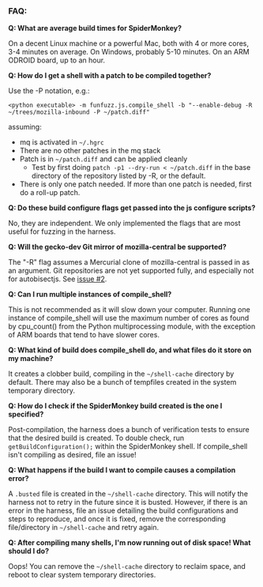 ### FAQ:

**Q: What are average build times for SpiderMonkey?**

On a decent Linux machine or a powerful Mac, both with 4 or more cores, 3-4 minutes on average. On Windows, probably 5-10 minutes. On an ARM ODROID board, up to an hour.

**Q: How do I get a shell with a patch to be compiled together?**

Use the -P notation, e.g.:

`<python executable> -m funfuzz.js.compile_shell -b "--enable-debug -R ~/trees/mozilla-inbound -P ~/patch.diff"`

assuming:
* mq is activated in `~/.hgrc`
* There are no other patches in the mq stack
* Patch is in `~/patch.diff` and can be applied cleanly
  * Test by first doing `patch -p1 --dry-run < ~/patch.diff` in the base directory of the repository listed by -R, or the default.
* There is only one patch needed. If more than one patch is needed, first do a roll-up patch.

**Q: Do these build configure flags get passed into the js configure scripts?**

No, they are independent. We only implemented the flags that are most useful for fuzzing in the harness.

**Q: Will the gecko-dev Git mirror of mozilla-central be supported?**

The "-R" flag assumes a Mercurial clone of mozilla-central is passed in as an argument. Git repositories are not yet supported fully, and especially not for autobisectjs. See [issue #2](https://github.com/MozillaSecurity/funfuzz/issues/2).

**Q: Can I run multiple instances of compile_shell?**

This is not recommended as it will slow down your computer. Running one instance of compile_shell will use the maximum number of cores as found by cpu_count() from the Python multiprocessing module, with the exception of ARM boards that tend to have slower cores.

**Q: What kind of build does compile_shell do, and what files do it store on my machine?**

It creates a clobber build, compiling in the `~/shell-cache` directory by default. There may also be a bunch of tempfiles created in the system temporary directory.

**Q: How do I check if the SpiderMonkey build created is the one I specified?**

Post-compilation, the harness does a bunch of verification tests to ensure that the desired build is created. To double check, run `getBuildConfiguration();` within the SpiderMonkey shell. If compile_shell isn't compiling as desired, file an issue!

**Q: What happens if the build I want to compile causes a compilation error?**

A `.busted` file is created in the `~/shell-cache` directory. This will notify the harness not to retry in the future since it is busted. However, if there is an error in the harness, file an issue detailing the build configurations and steps to reproduce, and once it is fixed, remove the corresponding file/directory in `~/shell-cache` and retry again.

**Q: After compiling many shells, I'm now running out of disk space! What should I do?**

Oops! You can remove the `~/shell-cache` directory to reclaim space, and reboot to clear system temporary directories.
